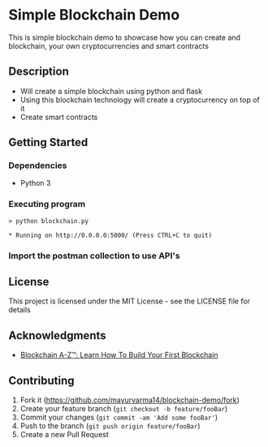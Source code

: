 # Simple Blockchain Demo

This is simple blockchain demo to showcase how you can create and blockchain, your own cryptocurrencies and smart contracts

## Description

- Will create a simple blockchain using python and flask
- Using this blockchain technology will create a cryptocurrency on top of it
- Create smart contracts

## Getting Started

### Dependencies

* Python 3

### Executing program


```
> python blockchain.py

* Running on http://0.0.0.0:5000/ (Press CTRL+C to quit)
```
### **Import the postman collection to use API's**




## License

This project is licensed under the MIT License - see the LICENSE file for details

## Acknowledgments


* [
Blockchain A-Z™: Learn How To Build Your First Blockchain](https://www.udemy.com/course/build-your-blockchain-az/)


## Contributing

1. Fork it (<https://github.com/mayurvarma14/blockchain-demo/fork>)
2. Create your feature branch (`git checkout -b feature/fooBar`)
3. Commit your changes (`git commit -am 'Add some fooBar'`)
4. Push to the branch (`git push origin feature/fooBar`)
5. Create a new Pull Request